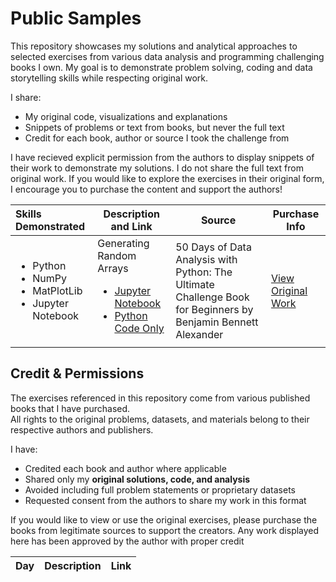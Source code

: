 # Public Samples
This repository showcases my solutions and analytical approaches to selected exercises from various data analysis and programming challenging books I own. My goal is to demonstrate problem solving, coding and data storytelling skills while respecting original work.

I share:
- My original code, visualizations and explanations
- Snippets of problems or text from books, but never the full text
- Credit for each book, author or source I took the challenge from

I have recieved explicit permission from the authors to display snippets of their work to demonstrate my solutions. I do not share the full text from original work. If you would like to explore the exercises in their original form, I encourage you to purchase the content and support the authors!

| Skills Demonstrated | Description and Link | Source | Purchase Info |
|:-----|---|---|-----|
| <ul><li>Python</li><li>NumPy</li><li>MatPlotLib</li><li>Jupyter Notebook</li></ul> | Generating Random Arrays<ul><li>[Jupyter Notebook](https://github.com/MegApril/public-samples/tree/4431e9b3aa6721b64b34021c1af32b42e50a245a/Jupyter%20Notebook)</li><li>[Python Code Only](python/random-arrays.py)</li></ul> | 50 Days of Data Analysis with Python: The Ultimate Challenge Book for Beginners by Benjamin Bennett Alexander| [View Original Work](https://benjaminb.gumroad.com "View all work by Mr. Alexander") |


## Credit & Permissions

The exercises referenced in this repository come from various published books that I have purchased.  
All rights to the original problems, datasets, and materials belong to their respective authors and publishers.

I have:
- Credited each book and author where applicable
- Shared only my **original solutions, code, and analysis**
- Avoided including full problem statements or proprietary datasets
- Requested consent from the authors to share my work in this format

If you would like to view or use the original exercises, please purchase the books from legitimate sources to support the creators.
Any work displayed here has been approved by the author with proper credit

| Day  | Description | Link  |
|---|---|---|
